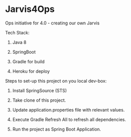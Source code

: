 # Jarvis4Ops
Ops initiative for 4.0 - creating our own Jarvis



Tech Stack:

1. Java 8

2. SpringBoot

3. Gradle for build

4. Heroku for deploy



Steps to set-up this project on you local dev-box:

1. Install SpringSource (STS)

2. Take clone of this project.

3. Update application.properties file with relevant values.

4. Execute Gradle Refresh All to refresh all dependencies.

5. Run the project as Spring Boot Application.
